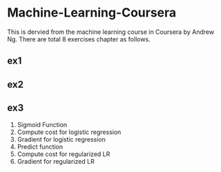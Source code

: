 # Machine-Learning-Coursera

This is dervied from the machine learning course in Coursera by Andrew Ng.
There are total 8 exercises chapter as follows.

## ex1
## ex2
## ex3
1. Sigmoid Function
2. Compute cost for logistic regression
3. Gradient for logistic regression
4. Predict function
5. Compute cost for regularized LR
6. Gradient for regularized LR
